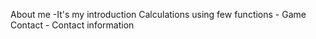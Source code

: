 About me -It's my introduction
Calculations using few functions - Game
Contact - Contact information
